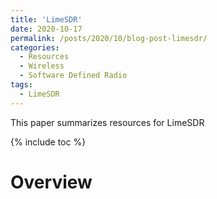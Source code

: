 ```yaml
---
title: 'LimeSDR'
date: 2020-10-17
permalink: /posts/2020/10/blog-post-limesdr/
categories:
  - Resources
  - Wireless  
  - Software Defined Radio
tags: 
  - LimeSDR
---
```


This paper summarizes resources for LimeSDR

{% include toc %}

# Overview
